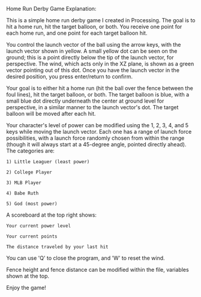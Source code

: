 Home Run Derby Game Explanation:

This is a simple home run derby game I created in Processing. The goal is to hit a home run, hit the target balloon, or both. You receive one point for each home run, and one point for each target balloon hit.

You control the launch vector of the ball using the arrow keys, with the launch vector shown in yellow. A small yellow dot can be seen on the ground; this is a point directly below the tip of the launch vector, for perspective. The wind, which acts only in the XZ plane, is shown as a green vector pointing out of this dot. Once you have the launch vector in the desired position, you press enter/return to confirm.

Your goal is to either hit a home run (hit the ball over the fence between the foul lines), hit the target balloon, or both. The target balloon is blue, with a small blue dot directly underneath the center at ground level for perspective, in a similar manner to the launch vector's dot. The target balloon will be moved after each hit.

Your character's level of power can be modified using the 1, 2, 3, 4, and 5 keys while moving the launch vector. Each one has a range of launch force possibilities, with a launch force randomly chosen from within the range (though it will always start at a 45-degree angle, pointed directly ahead). The categories are:
    
    1) Little Leaguer (least power)
    
    2) College Player
    
    3) MLB Player
    
    4) Babe Ruth
    
    5) God (most power)

A scoreboard at the top right shows:
    
    Your current power level
    
    Your current points
    
    The distance traveled by your last hit

You can use 'Q' to close the program, and 'W' to reset the wind.

Fence height and fence distance can be modified within the file, variables shown at the top.

Enjoy the game!
